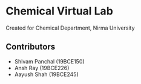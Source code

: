 # Chemical Virtual Lab
Created for Chemical Department, Nirma University
## Contributors
- Shivam Panchal (19BCE150)
- Ansh Ray (19BCE226)
- Aayush Shah (19BCE245)
